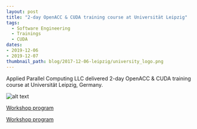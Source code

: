 ```yaml
---
layout: post
title: "2-day OpenACC & CUDA training course at Universität Leipzig"
tags:
  - Software Engineering
  - Trainings
  - CUDA
dates:
- 2019-12-06 
- 2019-12-07
thumbnail_path: blog/2017-12-06-leipzig/university_logo.png
---
```


Applied Parallel Computing LLC delivered 2-day OpenACC & CUDA training course at Universität Leipzig, Germany.

![alt text](\assets\img\blog\2017-12-06-leipzig\Leipzig_photo.jpg "Logo Title Text 1")

[Workshop program](\assets\img\blog\2018-08-13-muenster\openacc_program.pdf)

[Workshop program](\assets\img\blog\2018-08-13-muenster\cuda_program.pdf)

